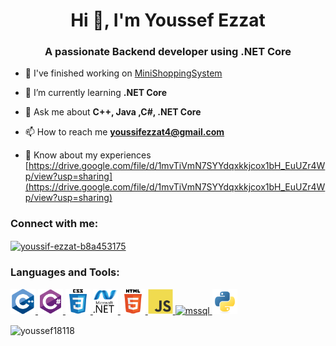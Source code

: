 <h1 align="center">Hi 👋, I'm Youssef Ezzat</h1>
<h3 align="center">A passionate Backend developer using .NET Core</h3>

- 🔭 I've finished working on [MiniShoppingSystem](https://github.com/Youssef18118/MiniShoppingSystem.git)

- 🌱 I’m currently learning **.NET Core**

- 💬 Ask me about **C++, Java ,C#, .NET Core**

- 📫 How to reach me **youssifezzat4@gmail.com**

- 📄 Know about my experiences [https://drive.google.com/file/d/1mvTiVmN7SYYdqxkkjcox1bH_EuUZr4Wp/view?usp=sharing](https://drive.google.com/file/d/1mvTiVmN7SYYdqxkkjcox1bH_EuUZr4Wp/view?usp=sharing)

<h3 align="left">Connect with me:</h3>
<p align="left">
<a href="https://linkedin.com/in/youssif-ezzat-b8a453175" target="blank"><img align="center" src="https://raw.githubusercontent.com/rahuldkjain/github-profile-readme-generator/master/src/images/icons/Social/linked-in-alt.svg" alt="youssif-ezzat-b8a453175" height="30" width="40" /></a>
</p>

<h3 align="left">Languages and Tools:</h3>
<p align="left"> <a href="https://www.w3schools.com/cpp/" target="_blank" rel="noreferrer"> <img src="https://raw.githubusercontent.com/devicons/devicon/master/icons/cplusplus/cplusplus-original.svg" alt="cplusplus" width="40" height="40"/> </a> <a href="https://www.w3schools.com/cs/" target="_blank" rel="noreferrer"> <img src="https://raw.githubusercontent.com/devicons/devicon/master/icons/csharp/csharp-original.svg" alt="csharp" width="40" height="40"/> </a> <a href="https://www.w3schools.com/css/" target="_blank" rel="noreferrer"> <img src="https://raw.githubusercontent.com/devicons/devicon/master/icons/css3/css3-original-wordmark.svg" alt="css3" width="40" height="40"/> </a> <a href="https://dotnet.microsoft.com/" target="_blank" rel="noreferrer"> <img src="https://raw.githubusercontent.com/devicons/devicon/master/icons/dot-net/dot-net-original-wordmark.svg" alt="dotnet" width="40" height="40"/> </a> <a href="https://www.w3.org/html/" target="_blank" rel="noreferrer"> <img src="https://raw.githubusercontent.com/devicons/devicon/master/icons/html5/html5-original-wordmark.svg" alt="html5" width="40" height="40"/> </a> <a href="https://developer.mozilla.org/en-US/docs/Web/JavaScript" target="_blank" rel="noreferrer"> <img src="https://raw.githubusercontent.com/devicons/devicon/master/icons/javascript/javascript-original.svg" alt="javascript" width="40" height="40"/> </a> <a href="https://www.microsoft.com/en-us/sql-server" target="_blank" rel="noreferrer"> <img src="https://www.svgrepo.com/show/303229/microsoft-sql-server-logo.svg" alt="mssql" width="40" height="40"/> </a> <a href="https://www.python.org" target="_blank" rel="noreferrer"> <img src="https://raw.githubusercontent.com/devicons/devicon/master/icons/python/python-original.svg" alt="python" width="40" height="40"/> </a> </p>

<p><img align="center" src="https://github-readme-stats.vercel.app/api/top-langs?username=youssef18118&show_icons=true&locale=en&layout=compact" alt="youssef18118" /></p>
